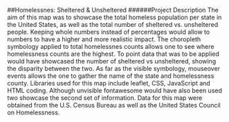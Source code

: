 ##Homelessnes: Sheltered & Unsheltered
######Project Description
The aim of this map was to showcase the total homeless population per state in the United States, as well as the total number of sheltered vs. unsheltered people. Keeping whole numbers instead of percentages would allow to numbers to have a higher and more realistic impact. The choropleth symbology applied to total homelessnes counts allows one to see where homelessness counts are the highest. To point data that was to be applied would have showcased the number of sheltered vs unsheltered, showing the disparity between the two. As far as the visible symbology, mouseover events allows the one to gather the name of the state and homelessness county. Libraries used for this map include leaflet, CSS, JavaScript and HTML coding. Although unvisible fontawesome would have also been used two showcase the second set of information. Data for this map were obtained from the U.S. Census Bureau as well as the United States Council on Homelessness.
